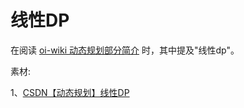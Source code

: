 # 线性DP

在阅读 [oi-wiki 动态规划部分简介](https://oi-wiki.org/dp/) 时，其中提及"线性dp"。



素材:

1、[CSDN【动态规划】线性DP](https://blog.csdn.net/weixin_42638946/article/details/117324704)